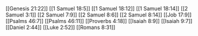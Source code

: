 [[Genesis 21:22]]
[[1 Samuel 18:5]]
[[1 Samuel 18:12]]
[[1 Samuel 18:14]]
[[2 Samuel 3:1]]
[[2 Samuel 7:9]]
[[2 Samuel 8:6]]
[[2 Samuel 8:14]]
[[Job 17:9]]
[[Psalms 46:7]]
[[Psalms 46:11]]
[[Proverbs 4:18]]
[[Isaiah 8:9]]
[[Isaiah 9:7]]
[[Daniel 2:44]]
[[Luke 2:52]]
[[Romans 8:31]]

